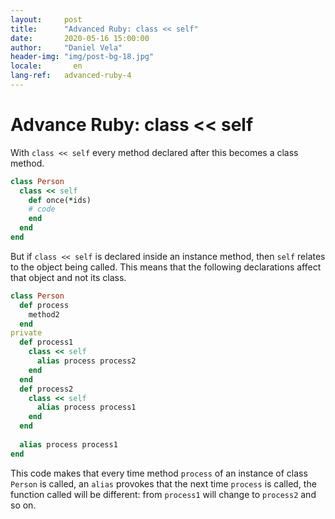 ```yaml
---
layout:     post
title:      "Advanced Ruby: class << self"
date:       2020-05-16 15:00:00
author:     "Daniel Vela"
header-img: "img/post-bg-18.jpg"
locale:       en
lang-ref:   advanced-ruby-4
---
```


# Advance Ruby: class << self

With `class << self` every method declared after this becomes a class method.

```ruby
class Person
  class << self
    def once(*ids)
    # code
    end
  end
end
```

But if `class << self` is declared inside an instance method, then `self` relates to the object being called. This means that the following declarations affect that object and not its class.

```ruby
class Person
  def process
    method2
  end
private
  def process1
    class << self
      alias process process2
    end
  end
  def process2
    class << self
      alias process process1
    end
  end
  
  alias process process1
end
```

This code makes that every time method `process` of an instance of class `Person` is called, an `alias` provokes that the next time `process` is called, the function called will be different: from `process1` will change to `process2` and so on.